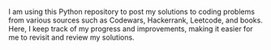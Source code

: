 I am using this Python repository to post my solutions to coding problems from various sources such as Codewars, Hackerrank, Leetcode, and books. Here, I keep track of my progress and improvements, making it easier for me to revisit and review my solutions.